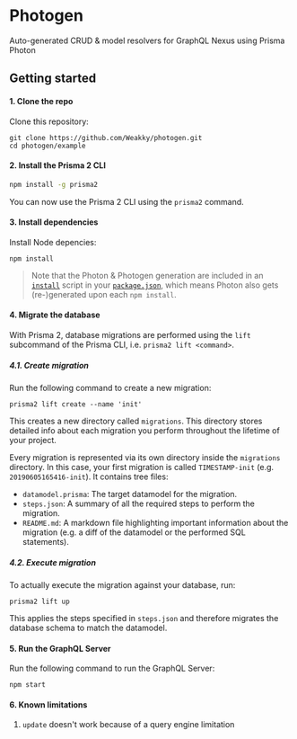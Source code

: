 # Photogen

Auto-generated CRUD & model resolvers for GraphQL Nexus using Prisma Photon

## Getting started

#### 1. Clone the repo

Clone this repository:

```
git clone https://github.com/Weakky/photogen.git
cd photogen/example
```

#### 2. Install the Prisma 2 CLI

```bash
npm install -g prisma2
```

You can now use the Prisma 2 CLI using the `prisma2` command.

#### 3. Install dependencies

Install Node depencies:

```
npm install
```

> Note that the Photon & Photogen generation are included in an [`install`](./example/package.json#L6) script in your [`package.json`](./example/package.json), which means Photon also gets (re-)generated upon each `npm install`.

#### 4. Migrate the database

With Prisma 2, database migrations are performed using the `lift` subcommand of the Prisma CLI, i.e. `prisma2 lift <command>`.

##### 4.1. Create migration

Run the following command to create a new migration:

```
prisma2 lift create --name 'init'
```

This creates a new directory called `migrations`. This directory stores detailed info about each migration you perform throughout the lifetime of your project.

Every migration is represented via its own directory inside the `migrations` directory. In this case, your first migration is called `TIMESTAMP-init` (e.g. `20190605165416-init`). It contains tree files:

- `datamodel.prisma`: The target datamodel for the migration.
- `steps.json`: A summary of all the required steps to perform the migration.
- `README.md`: A markdown file highlighting important information about the migration (e.g. a diff of the datamodel or the performed SQL statements).

##### 4.2. Execute migration

To actually execute the migration against your database, run:

```
prisma2 lift up
```

This applies the steps specified in `steps.json` and therefore migrates the database schema to match the datamodel.

#### 5. Run the GraphQL Server

Run the following command to run the GraphQL Server:

```
npm start
```

#### 6. Known limitations

1. `update` doesn't work because of a query engine limitation

